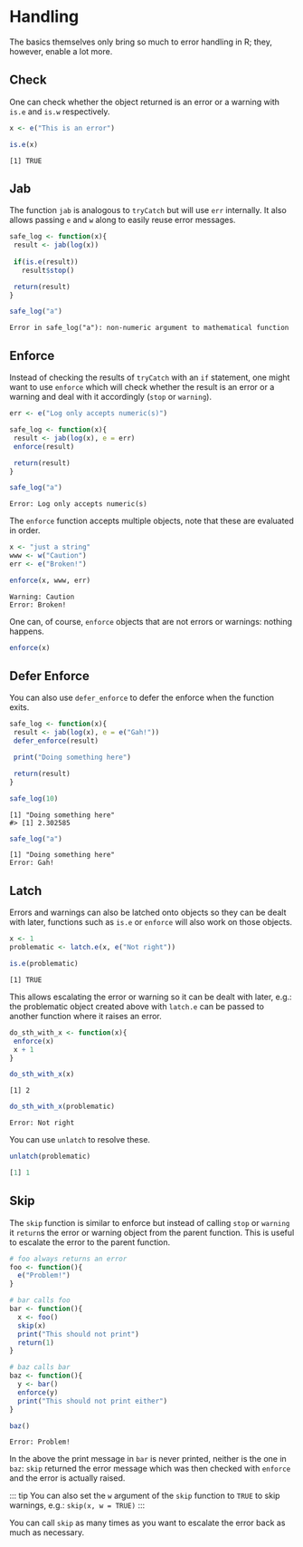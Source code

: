 # Handling

The basics themselves only bring so much to error handling in R; they, however, enable a lot more.

## Check

One can check whether the object returned is an error or a warning with `is.e` and `is.w` respectively.

```r
x <- e("This is an error")

is.e(x)
```

```
[1] TRUE
```

## Jab

The function `jab` is analogous to `tryCatch` but will use `err`
internally. It also allows passing `e` and `w` along to easily reuse
error messages.

```r
safe_log <- function(x){
 result <- jab(log(x))
 
 if(is.e(result))
   result$stop()

 return(result)
} 

safe_log("a")
```

```
Error in safe_log("a"): non-numeric argument to mathematical function
```

## Enforce

Instead of checking the results of `tryCatch` with an `if` statement, one might want to use `enforce` which will check whether the result is an error or a warning and deal with it accordingly (`stop` or `warning`).

```r
err <- e("Log only accepts numeric(s)")

safe_log <- function(x){
 result <- jab(log(x), e = err)
 enforce(result)

 return(result)
} 

safe_log("a")
```

```
Error: Log only accepts numeric(s)
```

The `enforce` function accepts multiple objects, note that these are
evaluated in order.

```r
x <- "just a string"
www <- w("Caution")
err <- e("Broken!")

enforce(x, www, err)
```

```
Warning: Caution
Error: Broken!
```

One can, of course, `enforce` objects that are not errors or warnings: nothing happens.

```r
enforce(x)
```

## Defer Enforce

You can also use `defer_enforce` to defer the enforce when the function
exits.

```r
safe_log <- function(x){
 result <- jab(log(x), e = e("Gah!"))
 defer_enforce(result)

 print("Doing something here")

 return(result)
} 

safe_log(10)
```

```
[1] "Doing something here"
#> [1] 2.302585
```

```r
safe_log("a")
```

```
[1] "Doing something here"
Error: Gah!
```

## Latch

Errors and warnings can also be latched onto objects so they can be
dealt with later, functions such as `is.e` or `enforce` will also work on those objects.

```r
x <- 1
problematic <- latch.e(x, e("Not right"))

is.e(problematic)
```

```
[1] TRUE
```

This allows escalating the error or warning so it can be dealt with later, e.g.: the problematic object created above with `latch.e` can be passed to another function where it raises an error.

```r
do_sth_with_x <- function(x){
 enforce(x)
 x + 1
}

do_sth_with_x(x)
```

```
[1] 2
```

```r
do_sth_with_x(problematic)
```

```
Error: Not right
```

You can use `unlatch` to resolve these.

```r
unlatch(problematic)
```

```r
[1] 1
```

## Skip

The `skip` function is similar to enforce but instead of calling `stop` or `warning` it `return`s the error or warning object from the parent function. This is useful to escalate the error to the parent function.

```r
# foo always returns an error
foo <- function(){
  e("Problem!")
}

# bar calls foo
bar <- function(){
  x <- foo()
  skip(x)
  print("This should not print")
  return(1)
}

# baz calls bar
baz <- function(){
  y <- bar()
  enforce(y)
  print("This should not print either")
}

baz()
```

```
Error: Problem!
```

In the above the print message in `bar` is never printed, neither is the one in `baz`: `skip` returned the error message which was then checked with `enforce` and the error is actually raised. 

::: tip
You can also set the `w` argument of the `skip` function to `TRUE` to skip warnings, e.g.: `skip(x, w = TRUE)`
:::

You can call `skip` as many times as you want to escalate the error back as much as necessary.

